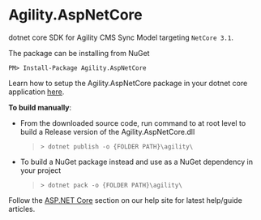 # Agility.AspNetCore
dotnet core SDK for Agility CMS Sync Model targeting `NetCore 3.1`.

The package can be installing from NuGet
```
PM> Install-Package Agility.AspNetCore
```
Learn how to setup the Agility.AspNetCore package in your dotnet core application [here](https://help.agilitycms.com/hc/en-us/articles/360019026211-Agility-AspNetCore).

**To build manually**: 
- From the downloaded source code, run command to at root level to build a Release version of the Agility.AspNetCore.dll
     > `> dotnet publish -o {FOLDER PATH}\agility\`
     
 - To build a NuGet package instead and use as a NuGet dependency in your project   
	> `> dotnet pack -o {FOLDER PATH}\agility\`

Follow the [ASP.NET Core](https://help.agilitycms.com/hc/en-us/sections/360002696372-ASP-NET-Core) section on our help site for latest help/guide articles.
